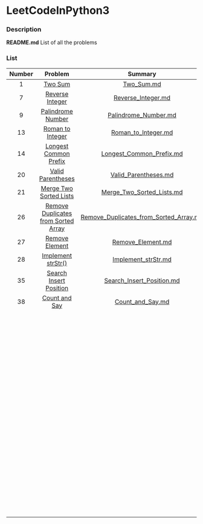 # LeetCodeInPython3

### Description

**README.md**     List of all the problems


### List

| Number |  Problem  |  Summary  |   Solution    | Level  | Language  |
|:-------:|:-------------:|:--------------:|:--------------:|:------:|:---------:|
|1|[Two Sum](https://leetcode.com/problems/two-sum/description/)|[Two_Sum.md](https://github.com/lmx0412/LeetCodeInPython3/blob/master/Summary/Two_Sum.md)|[Two_Sum.py](https://github.com/lmx0412/LeetCodeInPython3/blob/master/Python/Two_Sum.py)|Easy|Python3|
|7|[Reverse Integer](https://leetcode.com/problems/reverse-integer/)|[Reverse_Integer.md](https://github.com/lmx0412/LeetCodeInPython3/blob/master/Summary/Reverse_Integer.md)|[Reverse_Integer](https://github.com/lmx0412/LeetCodeInPython3/blob/master/Python/Reverse_Integer.py)|Easy|Python3|
|9|[Palindrome Number](https://leetcode.com/problems/palindrome-number/)|[Palindrome_Number.md](https://github.com/lmx0412/LeetCodeInPython3/blob/master/Summary/Palindrome_Number.md)|[Palindrome_Number.py](https://github.com/lmx0412/LeetCodeInPython3/blob/master/Python/Palindrome_Number.py)|Easy|Python3|
|13|[Roman to Integer](https://leetcode.com/problems/roman-to-integer/)|[Roman_to_Integer.md](https://github.com/lmx0412/LeetCodeInPython3/blob/master/Summary/Roman_to_Integer.md)|[Roman_to_Integer.py](https://github.com/lmx0412/LeetCodeInPython3/blob/master/Python/Roman_to_Integer.py)|Easy|Python3|
|14|[Longest Common Prefix](https://leetcode.com/problems/longest-common-prefix/)|[Longest_Common_Prefix.md](https://github.com/lmx0412/LeetCodeInPython3/blob/master/Summary/Longest_Common_Prefix.md)|[Longest_Common_Prefix.py](https://github.com/lmx0412/LeetCodeInPython3/blob/master/Python/Longest_Common_Prefix.py)|Easy|Python3|
|20|[Valid Parentheses](https://leetcode.com/problems/valid-parentheses/)|[Valid_Parentheses.md](https://github.com/lmx0412/LeetCodeInPython3/blob/master/Summary/Valid_Parentheses.md)|[Valid_Parentheses.py](https://github.com/lmx0412/LeetCodeInPython3/blob/master/Python/Valid_Parentheses.py)|Easy|Python3|
|21|[Merge Two Sorted Lists](https://leetcode.com/problems/merge-two-sorted-lists/)|[Merge_Two_Sorted_Lists.md](https://github.com/lmx0412/LeetCodeInPython3/blob/master/Summary/Merge_Two_Sorted_Lists.md)|[Merge_Two_Sorted_Lists.py](https://github.com/lmx0412/LeetCodeInPython3/blob/master/Python/Merge_Two_Sorted_Lists.py)|Easy|Python3|
|26|[Remove Duplicates from Sorted Array](https://leetcode.com/problems/remove-duplicates-from-sorted-array/)|[Remove_Duplicates_from_Sorted_Array.md](https://github.com/lmx0412/LeetCodeInPython3/blob/master/Summary/Remove_Duplicates_from_Sorted_Array.md)|[Remove_Duplicates_from_Sorted_Array.py](https://github.com/lmx0412/LeetCodeInPython3/blob/master/Python/Remove_Duplicates_from_Sorted_Array.py)|Easy|Python3|
|27|[Remove Element](https://leetcode.com/problems/remove-element/)|[Remove_Element.md](https://github.com/lmx0412/LeetCodeInPython3/blob/master/Summary/Remove_Element.md)|[Remove_Element.py](https://github.com/lmx0412/LeetCodeInPython3/blob/master/Python/Remove_Element.py)|Easy|Python3|
|28|[Implement strStr()](https://leetcode.com/problems/implement-strstr/)|[Implement_strStr.md](https://github.com/lmx0412/LeetCodeInPython3/blob/master/Summary/Implement_strStr.md)|[Implement_strStr.py](https://github.com/lmx0412/LeetCodeInPython3/blob/master/Python/Implement_strStr.py)|Easy|Python3|
|35|[Search Insert Position](https://leetcode.com/problems/search-insert-position/)|[Search_Insert_Position.md](https://github.com/lmx0412/LeetCodeInPython3/blob/master/Summary/Search_Insert_Position.md)|[Search_Insert_Position.py](https://github.com/lmx0412/LeetCodeInPython3/blob/master/Python/Search_Insert_Position.py)|Easy|Python3|
|38|[Count and Say](https://leetcode.com/problems/count-and-say/)|[Count_and_Say.md](https://github.com/lmx0412/LeetCodeInPython3/blob/master/Summary/Count_and_Say.md)|[Count_and_Say.py](https://github.com/lmx0412/LeetCodeInPython3/blob/master/Python/Count_and_Say.py)|Easy|Python3|
||[]()|[]()|[]()|Easy|Python3|
||[]()|[]()|[]()|Easy|Python3|
||[]()|[]()|[]()|Easy|Python3|
||[]()|[]()|[]()|Easy|Python3|
||[]()|[]()|[]()|Easy|Python3|
||[]()|[]()|[]()|Easy|Python3|
||[]()|[]()|[]()|Easy|Python3|
||[]()|[]()|[]()|Easy|Python3|
||[]()|[]()|[]()|Easy|Python3|
||[]()|[]()|[]()|Easy|Python3|
||[]()|[]()|[]()|Easy|Python3|
||[]()|[]()|[]()|Easy|Python3|
||[]()|[]()|[]()|Easy|Python3|
||[]()|[]()|[]()|Easy|Python3|
||[]()|[]()|[]()|Easy|Python3|
||[]()|[]()|[]()|Easy|Python3|
||[]()|[]()|[]()|Easy|Python3|
||[]()|[]()|[]()|Easy|Python3|
||[]()|[]()|[]()|Easy|Python3|
||[]()|[]()|[]()|Easy|Python3|
||[]()|[]()|[]()|Easy|Python3|
